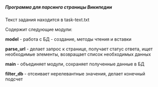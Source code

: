 ##### Программа для парсинга страницы Википедии

Текст задания находится в task-text.txt

Содержит следующие модули:

**model** - работа с БД - создание, методы чтения и вставки

**parse_url** - делает запрос к странице, получает статус ответа, ищет необходимые элементы, возвращает список необходимых данных

**main** - объединяет модули, сохраняет полученные данные в БД

**filter_db** - отсеивает нерелевантные значения, делает конечный подсчет


